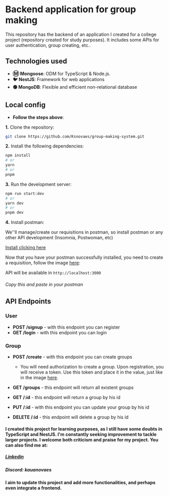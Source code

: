 # Backend application for group making

This repository has the backend of an application I created for a college project (repository created for study purposes). It includes some APIs for user authentication, group creating, etc..

## Technologies used

- **Ⓜ️ Mongoose**: ODM for TypeScript & Node.js.
- **🐦 NestJS**: Framework for web applications
- **🟢 MongoDB**: Flexible and efficient non-relational database

## Local config

- **Follow the steps above**:

**1.** Clone the repository:
```bash
git clone https://github.com/Ksnovaes/group-making-system.git
```
**2.** Install the following dependencies:
```bash
npm install
# or 
yarn
# or
pnpm
```
**3.** Run the development server:
```bash
npm run start:dev
# or
yarn dev
# or
pnpm dev
```
**4.** Install postman:

We''ll manage/create our requisitions in postman, so install postman or any other API development (Insomnia, Postwoman, etc)

[Install clicking here](https://www.postman.com/downloads/)

Now that you have your postman successfully installed, you need to create a requisition, follow the image [here](https://prnt.sc/q0Gk3AC4ZbGi):

API will be available in `http://localhost:3000`
###### Copy this and paste in your postman

## API Endpoints

### User

- **POST /signup** - with this endpoint you can register
- **GET /login** - with this endpoint you can login

### Group

- **POST /create** - with this endpoint you can create groups
    - You will need authorization to create a group. Upon registration, you will receive a token. Use this token and place it in the value, just like in the image [here](https://prnt.sc/CsulHdVi5XVL).

- **GET /groups** - this endpoint will return all existent groups
- **GET /:id** - this endpoint will return a group by his id
- **PUT /:id** - with this endpoint you can update your group by his id 
- **DELETE /:id** - this endpoint will delete a group by his id

#### I created this project for learning purposes, as I still have some doubts in TypeScript and NestJS. I'm constantly seeking improvement to tackle larger projects. I welcome both criticism and praise for my project. You can also find me at:
##### [Linkedin](https://www.linkedin.com/in/ksnovaes81/)
##### Discord: kauanovaes
#### I aim to update this project and add more functionalities, and perhaps even integrate a frontend.
